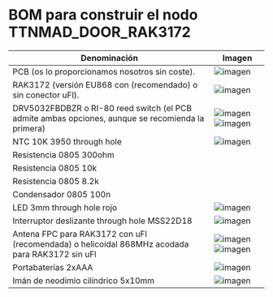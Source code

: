 # BOM para construir el nodo TTNMAD_DOOR_RAK3172
| Denominación | Imagen |
| ------------ | ------ |
| PCB (os lo proporcionamos nosotros sin coste). | ![imagen](https://user-images.githubusercontent.com/52624907/151134268-5d09f414-32c6-4611-819e-ee7c6031266d.png) |
| RAK3172 (versión EU868 con (recomendado) o sin conector uFl). | ![imagen](https://user-images.githubusercontent.com/52624907/151134442-4bd69563-c02b-4e84-9458-fbe268d4a5b1.png) |
| DRV5032FBDBZR o RI-80 reed switch (el PCB admite ambas opciones, aunque se recomienda la primera) | ![imagen](https://user-images.githubusercontent.com/52624907/151134553-6f059360-e945-43c5-9dad-dfcfce87fc5a.png) ![imagen](https://user-images.githubusercontent.com/52624907/151134742-496159da-fc66-4000-9f8b-27ebd5ffacf1.png) |
| NTC 10K 3950 through hole | ![imagen](https://user-images.githubusercontent.com/52624907/151134871-5b0c0c75-8447-4673-b2ca-4da438bd02db.png) |
| Resistencia 0805 300ohm | |
| Resistencia 0805 10k | |
| Resistencia 0805 8.2k | |
| Condensador 0805 100n | |
| LED 3mm through hole rojo | ![imagen](https://user-images.githubusercontent.com/52624907/151134978-b1282e50-e24b-458d-bba7-4785c42f7257.png) | 
| Interruptor deslizante through hole MSS22D18 | ![imagen](https://user-images.githubusercontent.com/52624907/151135183-e536c6ce-d12a-493f-be80-724624f445f5.png) | 
| Antena FPC para RAK3172 con uFl (recomendada) o helicoidal 868MHz acodada para RAK3172 sin uFl | ![imagen](https://user-images.githubusercontent.com/52624907/202451490-8a9093c5-a204-4baf-a745-d729c364bda0.png) ![imagen](https://user-images.githubusercontent.com/52624907/151135349-054a7224-765c-4091-8fbe-fcfb4778d852.png) | 
| Portabaterías 2xAAA | ![imagen](https://user-images.githubusercontent.com/52624907/151135509-f35f0a5d-f188-4913-89be-b694f5b190ee.png) |
|Imán de neodimio cilíndrico 5x10mm | ![imagen](https://user-images.githubusercontent.com/52624907/202459043-114b7ed6-3bca-4ce1-b8fe-bce5055768e0.png) |


